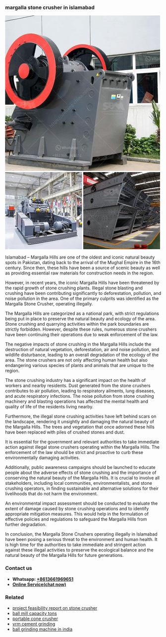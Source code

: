 <h3>margalla stone crusher in islamabad</h3><img src='1703042209.jpg' alt=''><p>Islamabad – Margalla Hills are one of the oldest and iconic natural beauty spots in Pakistan, dating back to the arrival of the Mughal Empire in the 16th century. Since then, these hills have been a source of scenic beauty as well as providing essential raw materials for construction needs in the region.</p><p>However, in recent years, the iconic Margalla Hills have been threatened by the rapid growth of stone crushing plants. Illegal stone blasting and crushing have been contributing significantly to deforestation, pollution, and noise pollution in the area. One of the primary culprits was identified as the Margalla Stone Crusher, operating illegally.</p><p>The Margalla Hills are categorized as a national park, with strict regulations being put in place to preserve the natural beauty and ecology of the area. Stone crushing and quarrying activities within the park boundaries are strictly forbidden. However, despite these rules, numerous stone crushers have been continuing their operations due to weak enforcement of the law.</p><p>The negative impacts of stone crushing in the Margalla Hills include the destruction of natural vegetation, deforestation, air and noise pollution, and wildlife disturbance, leading to an overall degradation of the ecology of the area. The stone crushers are not only affecting human health but also endangering various species of plants and animals that are unique to the region.</p><p>The stone crushing industry has a significant impact on the health of workers and nearby residents. Dust generated from the stone crushers contributes to air pollution, leading to respiratory ailments, lung diseases, and acute respiratory infections. The noise pollution from stone crushing machinery and blasting operations has affected the mental health and quality of life of the residents living nearby.</p><p>Furthermore, the illegal stone crushing activities have left behind scars on the landscape, rendering it unsightly and damaging the natural beauty of the Margalla Hills. The trees and vegetation that once adorned these hills have been replaced with piles of crushed stones and dust.</p><p>It is essential for the government and relevant authorities to take immediate action against illegal stone crushers operating within the Margalla Hills. The enforcement of the law should be strict and proactive to curb these environmentally damaging activities.</p><p>Additionally, public awareness campaigns should be launched to educate people about the adverse effects of stone crushing and the importance of conserving the natural beauty of the Margalla Hills. It is crucial to involve all stakeholders, including local communities, environmentalists, and stone crushing operators, in finding sustainable and alternative solutions for their livelihoods that do not harm the environment.</p><p>An environmental impact assessment should be conducted to evaluate the extent of damage caused by stone crushing operations and to identify appropriate mitigation measures. This would help in the formulation of effective policies and regulations to safeguard the Margalla Hills from further degradation.</p><p>In conclusion, the Margalla Stone Crushers operating illegally in Islamabad have been posing a serious threat to the environment and human health. It is high time for the authorities to take immediate and stringent action against these illegal activities to preserve the ecological balance and the natural beauty of the Margalla Hills for future generations.</p><h3>Contact us</h3><ul><li><strong>Whatsapp:&nbsp;<a href="https://wa.me/8613661969651">+8613661969651</a></strong></li><li><a href="https://swt.shibang-china.com/?git&amp;zhl&amp;margalla stone crusher in islamabad"><strong>Online Service(chat now)</strong></a></li></ul><h3>Related</h3><ul><li><a href='project feasibility report on stone crusher.md'>project feasibility report on stone crusher</a></li><li><a href='ball mill capacity tons.md'>ball mill capacity tons</a></li><li><a href='portable cone crusher.md'>portable cone crusher</a></li><li><a href='vrm cement grinding.md'>vrm cement grinding</a></li><li><a href='ball grinding machine in india.md'>ball grinding machine in india</a></li></ul>